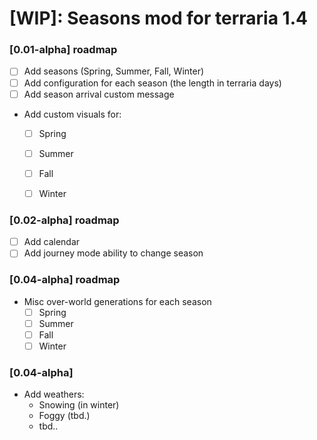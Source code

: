 # [WIP]: Seasons mod for terraria 1.4

### [0.01-alpha] roadmap
- [ ]  Add seasons (Spring, Summer, Fall, Winter)
- [ ]  Add configuration for each season (the length in terraria days)
- [ ]  Add season arrival custom message
- Add custom visuals for:
  - [ ] Spring
  - [ ] Summer
  - [ ] Fall
  - [ ] Winter


### [0.02-alpha] roadmap
-   [ ] Add calendar
-   [ ] Add journey mode ability to change season

### [0.04-alpha] roadmap
-   Misc over-world generations for each season
      - [ ] Spring
      - [ ] Summer
      - [ ] Fall
      - [ ] Winter

### [0.04-alpha]
-   Add weathers:
    -   Snowing (in winter)
    -   Foggy (tbd.)
    -   tbd..
